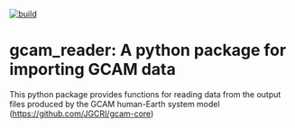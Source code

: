 [![build](https://github.com/JGCRI/gcam_reader/actions/workflows/build.yml/badge.svg)](https://github.com/JGCRI/gcam_reader/actions/workflows/build.yml)
# gcam_reader: A python package for importing GCAM data

This python package provides functions for reading data from the output files produced by the
GCAM human-Earth system model (https://github.com/JGCRI/gcam-core) 
